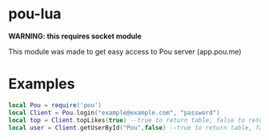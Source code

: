 # pou-lua
**WARNING: this requires socket module**


This module was made to get easy access to Pou server (app.pou.me)

# Examples
```lua
local Pou = require('pou')
local Client = Pou.login("example@example.com", "password")
local top = Client.topLikes(true) --true to return table, false to return string
local user = Client.getUserById("Pou",false) --true to return table, false to return string
```
